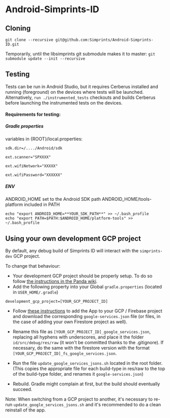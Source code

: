 # Android-Simprints-ID

## Cloning

`git clone --recursive git@github.com:Simprints/Android-Simprints-ID.git`

Temporarily, until the libsimprints git submodule makes it to master:
`git submodule update --init --recursive`

## Testing

Tests can be run in Android Studio, but it requires Cerberus installed and running (foreground) on the devices where tests will be launched.
Alternatively, `run ./instrumented_tests` checkouts and builds Cerberus before launching the instrumented tests on the devices.

#### Requirements for testing:

#####  Gradle properties #####
variables in {ROOT}/local.properties:

`sdk.dir=/..../Android/sdk`

`ext.scanner="SPXXXX"`

`ext.wifiNetwork="XXXXX"`

`ext.wifiPassword="XXXXXX"`

#####  ENV #####
ANDROID_HOME set to the Android SDK path
ANDROID_HOME/tools-platform included in PATH

```
echo "export ANDROID_HOME=**YOUR_SDK_PATH**" >> ~/.bash_profile
echo "export PATH=$PATH:$ANDROID_HOME/platform-tools" >> ~/.bash_profile

```


## Using your own development GCP project

By default, any debug build of Simprints ID will interact with the `simprints-dev` GCP project.

To change that behaviour:
- Your development GCP project should be properly setup. To do so follow [the instructions in the Panda wiki](https://sites.google.com/simprints.com/panda-wiki/cloud/set-up-a-development-gcp-project).
- Add the following property into your Global `gradle.properties` (located in `USER_HOME/.gradle`)
```
development_gcp_project=[YOUR_GCP_PROJECT_ID]
```
- Follow [these instructions](https://firebase.google.com/docs/android/setup#manually_add_firebase) to add the App to your GCP / Firebase project and download the corresponding `google-services.json` file (or files, in the case of adding your own Firestore project as well).
 
- Rename this file as `[YOUR_GCP_PROJECT_ID]_google_services.json`, replacing all hyphens with underscores, and place it the folder `id/src/debug/res/raw` (it won't be committed thanks to the .gitignore). If necessary, do the same with the firestore version with the format `[YOUR_GCP_PROJECT_ID]_fs_google_services.json`. 

- Run the file `update_google_services_jsons.sh` located in the root folder. (This copies the appropriate file for each build-type in res/raw to the top of the build-type folder, and renames it `google-services.json`)

- Rebuild. Gradle might complain at first, but the build should eventually succeed.

Note: When switching from a GCP project to another, it's necessary to re-run `update_google_services_jsons.sh` and it's recommended to do a clean reinstall of the app.
